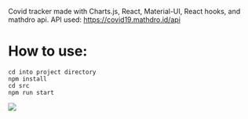 Covid tracker made with Charts.js, React, Material-UI, React hooks, and mathdro api.
API used: https://covid19.mathdro.id/api

# How to use:

```
cd into project directory
npm install
cd src
npm run start
```
![](https://user-images.githubusercontent.com/4261092/83318003-e6346e80-a1e5-11ea-8239-8b759d819bbb.png)
